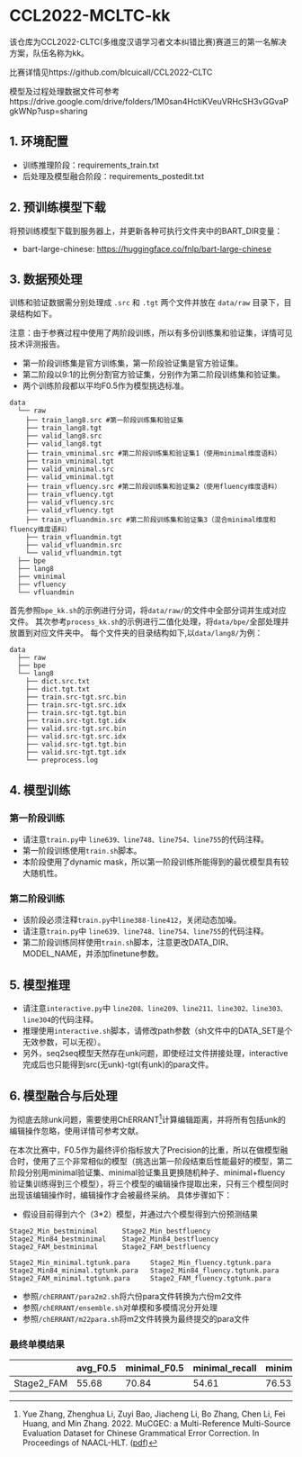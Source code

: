 # CCL2022-MCLTC-kk
该仓库为CCL2022-CLTC(多维度汉语学习者文本纠错比赛)赛道三的第一名解决方案，队伍名称为kk。


比赛详情见https://github.com/blcuicall/CCL2022-CLTC

模型及过程处理数据文件可参考https://drive.google.com/drive/folders/1M0san4HctiKVeuVRHcSH3vGGvaPgkWNp?usp=sharing

## 1. 环境配置

- 训练推理阶段：requirements_train.txt
- 后处理及模型融合阶段：requirements_postedit.txt

## 2. 预训练模型下载

将预训练模型下载到服务器上，并更新各种可执行文件夹中的BART_DIR变量：

- bart-large-chinese: https://huggingface.co/fnlp/bart-large-chinese

## 3. 数据预处理

训练和验证数据需分别处理成 `.src`  和 `.tgt` 两个文件并放在 `data/raw` 目录下，目录结构如下。

注意：由于参赛过程中使用了两阶段训练，所以有多份训练集和验证集，详情可见技术评测报告。
- 第一阶段训练集是官方训练集，第一阶段验证集是官方验证集。
- 第二阶段以9:1的比例分割官方验证集，分别作为第二阶段训练集和验证集。
- 两个训练阶段都以平均F0.5作为模型挑选标准。

```
data
  └── raw
    ├── train_lang8.src #第一阶段训练集和验证集
    ├── train_lang8.tgt
    ├── valid_lang8.src
    ├── valid_lang8.tgt
    ├── train_vminimal.src #第二阶段训练集和验证集1（使用minimal维度语料）
    ├── train_vminimal.tgt
    ├── valid_vminimal.src
    ├── valid_vminimal.tgt
    ├── train_vfluency.src #第二阶段训练集和验证集2（使用fluency维度语料）
    ├── train_vfluency.tgt
    ├── valid_vfluency.src
    ├── valid_vfluency.tgt
    ├── train_vfluandmin.src #第二阶段训练集和验证集3（混合minimal维度和fluency维度语料）
    ├── train_vfluandmin.tgt
    ├── valid_vfluandmin.src
    └── valid_vfluandmin.tgt
  ├── bpe
  ├── lang8
  ├── vminimal
  ├── vfluency
  └── vfluandmin
```
首先参照`bpe_kk.sh`的示例进行分词，将`data/raw/`的文件中全部分词并生成对应文件。
其次参考`process_kk.sh`的示例进行二值化处理，将`data/bpe/`全部处理并放置到对应文件夹中。
每个文件夹的目录结构如下,以`data/lang8/`为例：
```
data
  ├── raw
  ├── bpe
  └── lang8
    ├── dict.src.txt
    ├── dict.tgt.txt
    ├── train.src-tgt.src.bin
    ├── train.src-tgt.src.idx
    ├── train.src-tgt.tgt.bin
    ├── train.src-tgt.tgt.idx
    ├── valid.src-tgt.src.bin
    ├── valid.src-tgt.src.idx  
    ├── valid.src-tgt.tgt.bin
    ├── valid.src-tgt.tgt.idx  
    └── preprocess.log
```
## 4. 模型训练
### 第一阶段训练
- 请注意`train.py`中 `line639、line748、line754、line755`的代码注释。
- 第一阶段训练使用`train.sh`脚本。
- 本阶段使用了dynamic mask，所以第一阶段训练所能得到的最优模型具有较大随机性。
### 第二阶段训练
- 该阶段必须注释`train.py`中`line388-line412`，关闭动态加噪。
- 请注意`train.py`中 `line639、line748、line754、line755`的代码注释。
- 第二阶段训练同样使用`train.sh`脚本，注意更改DATA_DIR、MODEL_NAME，并添加finetune参数。
## 5. 模型推理
- 请注意`interactive.py`中 `line208、line209、line211、line302、line303、line304`的代码注释。
- 推理使用`interactive.sh`脚本，请修改path参数（sh文件中的DATA_SET是个无效参数，可以无视）。
- 另外，seq2seq模型天然存在unk问题，即使经过文件拼接处理，interactive完成后也只能得到src(无unk)-tgt(有unk)的para文件。
## 6. 模型融合与后处理
为彻底去除unk问题，需要使用ChERRANT[^1]计算编辑距离，并将所有包括unk的编辑操作忽略，使用详情可参考文献。

在本次比赛中，F0.5作为最终评价指标放大了Precision的比重，所以在做模型融合时，使用了三个非常相似的模型（挑选出第一阶段结束后性能最好的模型，第二阶段分别用minimal验证集、minimal验证集且更换随机种子、minimal+fluency验证集训练得到三个模型），将三个模型的编辑操作提取出来，只有三个模型同时出现该编辑操作时，编辑操作才会被最终采纳。
具体步骤如下：
- 假设目前得到六个（3*2）模型，并通过六个模型得到六份预测结果
```
Stage2_Min_bestminimal      Stage2_Min_bestfluency
Stage2_Min84_bestminimal    Stage2_Min84_bestfluency
Stage2_FAM_bestminimal      Stage2_FAM_bestfluency
```

```
Stage2_Min_minimal.tgtunk.para     Stage2_Min_fluency.tgtunk.para
Stage2_Min84_minimal.tgtunk.para   Stage2_Min84_fluency.tgtunk.para
Stage2_FAM_minimal.tgtunk.para     Stage2_FAM_fluency.tgtunk.para
```
- 参照`/chERRANT/para2m2.sh`将六份para文件转换为六份m2文件
- 参照`/chERRANT/ensemble.sh`对单模和多模情况分开处理
- 参照`/chERRANT/m22para.sh`将m2文件转换为最终提交的para文件

### 最终单模结果

|            | avg_F0.5 | minimal_F0.5 | minimal_recall | minimal_precision | fluency_F0.5 | fluency_recall | fluency_precision |
| ---------- | -------- | ------------ | -------------- | ----------------- | ------------ | -------------- | ----------------- |
| Stage2_FAM | 55.68    | 70.84        | 54.61          | 76.53             | 40.52        | 24.26          | 48.67             |


[^1]: Yue Zhang, Zhenghua Li, Zuyi Bao, Jiacheng Li, Bo Zhang, Chen Li, Fei Huang, and Min Zhang. 2022. MuCGEC: a Multi-Reference Multi-Source Evaluation Dataset for Chinese Grammatical Error Correction. In Proceedings of NAACL-HLT. ([pdf](https://arxiv.org/pdf/2204.10994.pdf))